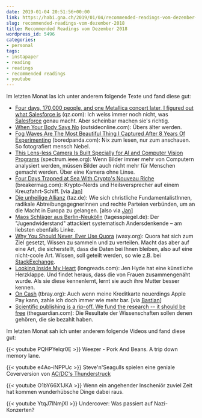 ```yaml
---
date: 2019-01-04 20:51:56+00:00
link: https://habi.gna.ch/2019/01/04/recommended-readings-vom-dezember-2018/
slug: recommended-readings-vom-dezember-2018
title: Recommended Readings vom Dezember 2018
wordpress_id: 5496
categories:
- personal
tags:
- instapaper
- reading
- readings
- recommended readings
- youtube
---
```


Im letzten Monat las ich unter anderem folgende Texte und fand diese
gut:

- [Four days, 170,000 people, and one Metallica concert later, I figured out what Salesforce is](https://qz.com/1500717/what-is-salesforce-four-days-170000-people-and-one-metallica-concert-later-i-figured-out-what-salesforce-is/) (qz.com): Ich weiss immer noch nicht, was [Salesforce](https://www.salesforce.com/) genau macht. Aber scheinbar machen sie's richtig.
- [When Your Body Says No](https://www.outsideonline.com/2374356/body-says-no) (outsideonline.com): Übers älter werden.
- [Fog Waves Are The Most Beautiful Thing I Captured After 8 Years Of Experimenting](https://www.boredpanda.com/fog-waves/) (boredpanda.com): Nix zum lesen, nur zum anschauen. So fotografiert mensch Nebel.
- [This Lens-less Camera Is Built Specially for AI and Computer Vision Programs](https://spectrum.ieee.org/tech-talk/computing/software/a-lensless-camera-built-specially-for-ai-and-computer-vision-programs-sorry-humans) (spectrum.ieee.org): Wenn Bilder immer mehr von Computern analysiert werden, müssen Bilder auch nicht mehr für Menschen gemacht werden. Über eine Kamera ohne Linse.
- [Four Days Trapped at Sea With Crypto's Nouveau Riche](https://breakermag.com/trapped-at-sea-with-cryptos-nouveau-riche/) (breakermag.com): Krypto-Nerds und Heilsversprecher auf einem Kreuzfahrt-Schiff. [via [Jan](https://pieceoplastic.com/2018/12/08/ruff-linkage-201849/)]
- [Die unheilige Allianz](http://www.taz.de/efr/2/) (taz.de): Wie sich christliche FundamentalistInnen, radikale AbtreibungsgegnerInnen und rechte Parteien verbünden, um an die Macht in Europa zu gelangen. [also via [Jan](https://pieceoplastic.com/2018/12/08/ruff-linkage-201849/)]
- [Maos Schläger aus Berlin-Neukölln](https://www.tagesspiegel.de/berlin/gewalttaetige-politsekte-jugendwiderstand-maos-schlaeger-aus-berlin-neukoelln/23729980.html) (tagesspiegel.de): Der "Jugendwiderstand" attackiert systematisch Andersdenkende – am liebsten ebenfalls Linke.
- [Why You Should Never, Ever Use Quora](https://waxy.org/2018/12/why-you-should-never-ever-use-quora/) (waxy.org): Quora hat sich zum Ziel gesetzt, Wissen zu sammeln und zu verteilen. Macht das aber auf eine Art, die sicherstellt, dass die Daten bei Ihnen bleiben, also auf eine nicht-coole Art. Wissen, soll geteilt werden, so wie z.B. bei [StackExchange](https://stackexchange.com/users/126535/habi).
- [Looking Inside My  Heart](https://longreads.com/2018/11/27/looking-inside-my-heart/) (longreads.com): Jen Hyde hat eine künstliche Herzklappe. Und findet heraus, dass die von Frauen zusammengenäht wurde. Als sie diese kennenlernt, lernt sie auch ihre Mutter besser kennen.
- [On Cash](https://www.tbray.org/ongoing/When/201x/2018/10/11/On-Cash) (tbray.org): Auch wenn meine Kreditkarte neuerdings Apple Pay kann, zahle ich doch immer wie mehr bar. [via [Bastian](https://blog.dasrecht.net/2018/10/28/angelesen-53)]
- [Scientific publishing is a rip-off. We fund the research -- it should be free](https://www.theguardian.com/commentisfree/2018/sep/13/scientific-publishing-rip-off-taxpayers-fund-research) (theguardian.com): Die Resultate der Wissenschaften sollen denen gehören, die sie bezahlt haben.

Im letzten Monat sah ich unter anderem folgende Videos und fand diese
gut:

{{< youtube PQHPYelqr0E >}}
Weezer - Pork And Beans. A trip down memory lane.

{{< youtube e4Ao-iNPPUc >}}
Steve'n'Seagulls spielen eine geniale Coverversion von [AC/DC's Thunderstruck](https://www.youtube.com/watch?v=v2AC41dglnM)

{{< youtube O1bY66X1JKA >}}
Wenn ein angehender Inscheniör zuviel Zeit hat kommen wunderhübsche Dinge dabei raus.

{{< youtube YtqJ7lNmjXI >}}
Undercover: Was passiert auf Nazi-Konzerten?
